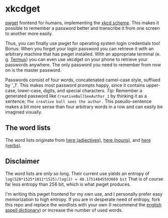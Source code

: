 # xkcdget
[pwget](https://github.com/majewsky/pwget) frontend for humans, implementing the [xkcd scheme](https://xkcd.com/936/).
This makes it possible to remember a password better and transcribe it from one screen to another more easily.

Thus, you can finally use pwget for operating system login credentials too! Bonus: When you forget your login password you can retrieve it with an arbitrary machine that has pwget installed. With an appropriate terminal (e. g. [Termux](https://termux.com/)) you can even use xkcdget on your phone to retrieve your passwords anywhere.
The only password you need to remember from now on is the master password.

Passwords consist of four words, concatenated camel-case style, suffixed by '\_1'. This makes most password prompts happy, since it contains upper-case, lower-case, digits, and special characters.
*Tip*: Remember a generated password like `CreativeBallSeeAuthor_1` by thinking it as a sentence; `The creative ball sees the author.` This pseudo-sentence makes a bit more sense than four arbitrary words in a row and can easily be imagined visually.

## The word lists

The word lists originate from [here (adjectives)](http://www.talkenglish.com/vocabulary/top-500-adjectives.aspx), [here (nouns)](http://www.talkenglish.com/vocabulary/top-1500-nouns.aspx), and [here (verbs)](http://www.talkenglish.com/vocabulary/top-1000-verbs.aspx).

## Disclaimer

The word lists are only so long. Their current use yields an entropy of `log(528*1525*1011*1525)/log(2) = 40.17514845593669 bit`
That is of course far less entropy than 256 bit, which is what pwget produces.

I'm writing this pwget frontend for my own use, and I personally prefer easy memorization to high entropy.
If you are in desperate need of entropy, fork this repo and replace the wordlists with your own (I recommend the [english aspell dictionary](http://ftp.gnu.org/gnu/aspell/dict/0index.html)) or increase the number of used words.
